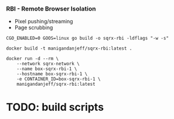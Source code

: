 ### RBI - Remote Browser Isolation

- Pixel pushing/streaming
- Page scrubbing

```
CGO_ENABLED=0 GOOS=linux go build -o sqrx-rbi -ldflags "-w -s"

docker build -t manigandanjeff/sqrx-rbi:latest .

docker run -d --rm \
    --network sqrx-network \
    --name box-sqrx-rbi-1 \
    --hostname box-sqrx-rbi-1 \
    -e CONTAINER_ID=box-sqrx-rbi-1 \
    manigandanjeff/sqrx-rbi:latest

```

# TODO: build scripts
